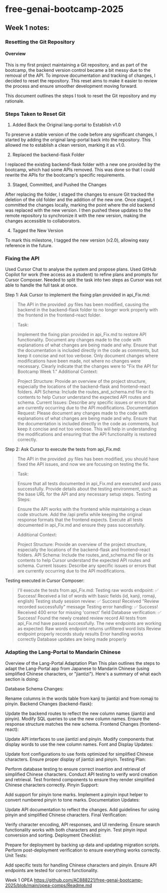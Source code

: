 # free-genai-bootcamp-2025

## Week 1 notes:

### Resetting the Git Repository

#### Overview
This is my first project maintaining a Git repository, and as part of the bootcamp, the backend version control became a bit messy due to the removal of the API. To improve documentation and tracking of changes, I decided to reset the repository. This reset aims to make it easier to review the process and ensure smoother development moving forward.

This document outlines the steps I took to reset the Git repository and my rationale.

### Steps Taken to Reset Git
1. Added Back the Original lang-portal to Establish v1.0

To preserve a stable version of the code before any significant changes, I started by adding the original lang-portal back into the repository. This allowed me to establish a clean version, marking it as v1.0.

2. Replaced the backend-flask Folder

I replaced the existing backend-flask folder with a new one provided by the bootcamp, which had some APIs removed. This was done so that I could rewrite the APIs for the bootcamp's specific requirements.

3. Staged, Committed, and Pushed the Changes

After replacing the folder, I staged the changes to ensure Git tracked the deletion of the old folder and the addition of the new one. Once staged, I committed the changes locally, marking the point where the old backend was replaced with the new version. I then pushed these updates to the remote repository to synchronize it with the new version, making the changes accessible to collaborators.

4. Tagged the New Version

To mark this milestone, I tagged the new version (v2.0), allowing easy reference in the future.

### Fixing the API
Used Cursor Chat to analyse the system and propose plans.
Used GitHub Copilot for work (free access as a student) to refine plans and prompts for Cursor Composer.
Needed to split the task into two steps as Cursor was not able to handle the full task at once.


Step 1: Ask Cursor to implement the fixing plan provided in api_Fix.md:

> The API in the provided .py files has been modified, causing the backend in the backend-flask folder to no longer work properly with the frontend in the frontend-react folder.

> Task:

> Implement the fixing plan provided in api_Fix.md to restore API functionality.
> Document any changes made to the code with explanations of what changes are being made and why. Ensure that the documentation is included directly in the code as comments, but keep it concise and not too verbose. Only document changes where modifications have been made, not where no changes were necessary. Clearly indicate that the changes were to "Fix the API for Bootcamp Week 1."
> Additional Context:

> Project Structure: Provide an overview of the project structure, especially the locations of the backend-flask and frontend-react folders.
> API Schema: Include the routes_and_schema.md file or its contents to help Cursor understand the expected API routes and schema.
> Current Issues: Describe any specific issues or errors that are currently occurring due to the API modifications.
> Documentation Request: Please document any changes made to the code with explanations of what changes are being made and why. Ensure that the documentation is included directly in the code as comments, but keep it concise and not too verbose. This will help in understanding the modifications and ensuring that the API functionality is restored correctly.

Step 2: Ask Cursor to execute the tests from api_Fix.md:

> The API in the provided .py files has been modified, you should have fixed the API issues, and now we are focusing on testing the fix.

> Task:

> Ensure that all tests documented in api_Fix.md are executed and pass successfully.
> Provide details about the testing environment, such as the base URL for the API and any necessary setup steps.
> Testing Steps:

> Ensure the API works with the frontend while maintaining a clean code structure.
> Add the /api prefix while keeping the original response formats that the frontend expects.
> Execute all tests documented in api_Fix.md and ensure they pass successfully.

> Additional Context:

> Project Structure: Provide an overview of the project structure, especially the locations of the backend-flask and frontend-react folders.
> API Schema: Include the routes_and_schema.md file or its contents to help Cursor understand the expected API routes and schema.
> Current Issues: Describe any specific issues or errors that are currently occurring due to the API modifications.



Testing executed in Cursor Composer:

> I'll execute the tests from api_Fix.md:
> Testing raw words endpoint:
> ✅ Success! Received a list of words with basic fields (id, kanji, romaji, english)
> Testing study session review:
> ✅ Success! Received "Review recorded successfully" message
> Testing error handling:
> ✅ Success! Received 400 error for missing 'correct' field
> Database verification:
> ✅ Success! Found the newly created review record
> All tests from api_Fix.md have passed successfully. The new endpoints are working as expected:
> Raw words endpoint returns unfiltered word lists
> Review endpoint properly records study results
> Error handling works correctly
> Database updates are being made properly

### Adapting the Lang-Portal to Mandarin Chinese

Overview of the Lang-Portal Adaptation Plan
This plan outlines the steps to adapt the Lang-Portal app from Japanese to Mandarin Chinese (using simplified Chinese characters, or "jiantizi"). Here's a summary of what each section is doing:

Database Schema Changes:

Rename columns in the words table from kanji to jiantizi and from romaji to pinyin.
Backend Changes (backend-flask):

Update the backend routes to reflect the new column names (jiantizi and pinyin).
Modify SQL queries to use the new column names.
Ensure the response structure matches the new schema.
Frontend Changes (frontend-react):

Update API interfaces to use jiantizi and pinyin.
Modify components that display words to use the new column names.
Font and Display Updates:

Update font configurations to use fonts optimized for simplified Chinese characters.
Ensure proper display of jiantizi and pinyin.
Testing Plan:

Perform database testing to ensure correct insertion and retrieval of simplified Chinese characters.
Conduct API testing to verify word creation and retrieval.
Test frontend components to ensure they render simplified Chinese characters correctly.
Pinyin Support:

Add support for pinyin tone marks.
Implement a pinyin input helper to convert numbered pinyin to tone marks.
Documentation Updates:

Update API documentation to reflect the changes.
Add guidelines for using pinyin and simplified Chinese characters.
Final Verification:

Verify character encoding, API responses, and UI rendering.
Ensure search functionality works with both characters and pinyin.
Test pinyin input conversion and sorting.
Deployment Checklist:

Prepare for deployment by backing up data and updating migration scripts.
Perform post-deployment verification to ensure everything works correctly.
Unit Tests:

Add specific tests for handling Chinese characters and pinyin.
Ensure API endpoints are tested for correct functionality.

Week 1 OPEA
https://github.com/AC888221/free-genai-bootcamp-2025/blob/main/opea-comps/Readme.md
